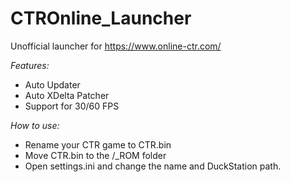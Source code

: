 # CTROnline_Launcher
Unofficial launcher for https://www.online-ctr.com/

*Features:*
- Auto Updater
- Auto XDelta Patcher
- Support for 30/60 FPS

*How to use:*
- Rename your CTR game to CTR.bin
- Move CTR.bin to the /_ROM folder
- Open settings.ini and change the name and DuckStation path.